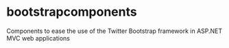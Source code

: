 bootstrapcomponents
===================

Components to ease the use of the Twitter Bootstrap framework in ASP.NET MVC web applications
